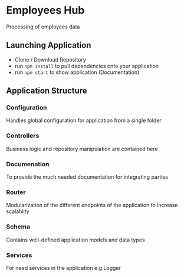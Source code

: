 # Employees Hub
Processing of employees data

## Launching Application
- Clone / Download Repository
- run `npm install` to pull dependencies onto your application
- run `npm start` to show application (Documentation)

## Application Structure
### Configuration
 Handles global configuration for application from a single folder
### Controllers
  Business logic and repository manipulation are contained here
### Documenation
  To provide the much needed documentation for integrating parties
### Router
  Modularization of the different endpoints of the application to increase scalablity
### Schema
  Contains well-defined application models and data types
### Services
  For need services in the application e.g Logger
